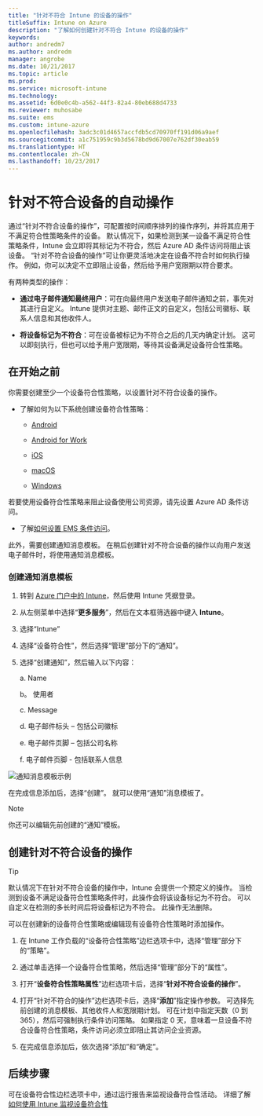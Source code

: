 ```yaml
---
title: "针对不符合 Intune 的设备的操作"
titleSuffix: Intune on Azure
description: "了解如何创建针对不符合 Intune 的设备的操作"
keywords: 
author: andredm7
ms.author: andredm
manager: angrobe
ms.date: 10/21/2017
ms.topic: article
ms.prod: 
ms.service: microsoft-intune
ms.technology: 
ms.assetid: 6d0e0c4b-a562-44f3-82a4-80eb688d4733
ms.reviewer: muhosabe
ms.suite: ems
ms.custom: intune-azure
ms.openlocfilehash: 3adc3c01d4657accfdb5cd70970ff191d06a9aef
ms.sourcegitcommit: a1c751959c9b3d5678bd9d67007e762df30eab59
ms.translationtype: HT
ms.contentlocale: zh-CN
ms.lasthandoff: 10/23/2017
---
```

# <a name="automate-actions-for-noncompliance"></a>针对不符合设备的自动操作

通过“针对不符合设备的操作”，可配置按时间顺序排列的操作序列，并将其应用于不满足符合性策略条件的设备。 默认情况下，如果检测到某一设备不满足符合性策略条件，Intune 会立即将其标记为不符合，然后 Azure AD 条件访问将阻止该设备。 “针对不符合设备的操作”可让你更灵活地决定在设备不符合时如何执行操作。 例如，你可以决定不立即阻止设备，然后给予用户宽限期以符合要求。

有两种类型的操作：

-   **通过电子邮件通知最终用户**：可在向最终用户发送电子邮件通知之前，事先对其进行自定义。 Intune 提供对主题、邮件正文的自定义，包括公司徽标、联系人信息和其他收件人。

-   **将设备标记为不符合**：可在设备被标记为不符合之后的几天内确定计划。 这可以即刻执行，但也可以给予用户宽限期，等待其设备满足设备符合性策略。

## <a name="before-you-begin"></a>在开始之前

你需要创建至少一个设备符合性策略，以设置针对不符合设备的操作。

-   了解如何为以下系统创建设备符合性策略：

    -   [Android](compliance-policy-create-android.md)

    -   [Android for Work](compliance-policy-create-android-for-work.md)

    -   [iOS](compliance-policy-create-ios.md)
    
    -   [macOS](compliance-policy-create-mac-os.md)

    -   [Windows](compliance-policy-create-windows.md)

若要使用设备符合性策略来阻止设备使用公司资源，请先设置 Azure AD 条件访问。

- 了解[如何设置 EMS 条件访问](https://docs.microsoft.com/azure/active-directory/active-directory-conditional-access)。

此外，需要创建通知消息模板。 在稍后创建针对不符合设备的操作以向用户发送电子邮件时，将使用通知消息模板。

### <a name="to-create-a-notification-message-template"></a>创建通知消息模板

1. 转到 [Azure 门户中的 Intune](https://portal.azure.com)，然后使用 Intune 凭据登录。

2. 从左侧菜单中选择“**更多服务**”，然后在文本框筛选器中键入 **Intune**。

3. 选择“Intune”

4. 选择“设备符合性”，然后选择“管理”部分下的“通知”。

5. 选择“创建通知”，然后输入以下内容：

    a.  Name

    b。  使用者

    c.  Message

    d.  电子邮件标头 – 包括公司徽标

    e.  电子邮件页脚 – 包括公司名称

    f.  电子邮件页脚 - 包括联系人信息

![通知消息模板示例](./media/actionsfornoncompliance-1.PNG)

在完成信息添加后，选择“创建”。 就可以使用“通知”消息模板了。

> [!NOTE] 
> 你还可以编辑先前创建的“通知”模板。

## <a name="to-create-actions-for-non-compliance"></a>创建针对不符合设备的操作

> [!TIP]
> 默认情况下在针对不符合设备的操作中，Intune 会提供一个预定义的操作。 当检测到设备不满足设备符合性策略条件时，此操作会将该设备标记为不符合。 可以自定义在检测的多长时间后将设备标记为不符合。 此操作无法删除。

可以在创建新的设备符合性策略或编辑现有设备符合性策略时添加操作。

1.  在 Intune 工作负载的“设备符合性策略”边栏选项卡中，选择“管理”部分下的“策略”。

2.  通过单击选择一个设备符合性策略，然后选择“管理”部分下的“属性”。

3.  打开“**设备符合性策略属性**”边栏选项卡后，选择“**针对不符合设备的操作**”。

4.  打开“针对不符合的操作”边栏选项卡后，选择“**添加**”指定操作参数。 可选择先前创建的消息模板、其他收件人和宽限期计划。 可在计划中指定天数（0 到 365），然后可强制执行条件访问策略。 如果指定 0 天，意味着一旦设备不符合设备符合性策略，条件访问必须立即阻止其访问企业资源。

5.  在完成信息添加后，依次选择“添加”和“确定”。

## <a name="next-steps"></a>后续步骤

可在设备符合性边栏选项卡中，通过运行报告来监视设备符合性活动。 详细了解[如何使用 Intune 监视设备符合性](device-compliance-monitor.md)

